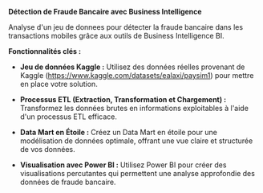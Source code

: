 **Détection de Fraude Bancaire avec Business Intelligence**

Analyse d'un jeu de donnees pour détecter la fraude bancaire dans les transactions mobiles grâce aux outils de Business Intelligence BI.

**Fonctionnalités clés :**

- **Jeu de données Kaggle :** Utilisez des données réelles provenant de Kaggle (https://www.kaggle.com/datasets/ealaxi/paysim1) pour mettre en place votre solution.

- **Processus ETL (Extraction, Transformation et Chargement) :** Transformez les données brutes en informations exploitables à l'aide d'un processus ETL efficace.

- **Data Mart en Étoile :** Créez un Data Mart en étoile pour une modélisation de données optimale, offrant une vue claire et structurée de vos données.

- **Visualisation avec Power BI :** Utilisez Power BI pour créer des visualisations percutantes qui permettent une analyse approfondie des données de fraude bancaire.

